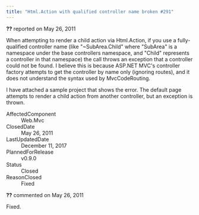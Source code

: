 ```yaml
---
title: "Html.Action with qualified controller name broken #291"
---
```

<div class="issue-report"><div class="issue-header"><b>??</b> reported on <time datetime="2011-05-26T09:59:18.03-07:00" title="2011-05-26T09:59:18.03-07:00">May 26, 2011</time></div><div class="issue-message" markdown="1">

When attempting to render a child action via Html.Action, if you use a fully-qualified controller name (like "~SubArea.Child" where "SubArea" is a namespace under the base controllers namespace, and "Child" represents a controller in that namespace) the call throws an exception that a controller could not be found.  I believe this is because ASP.NET MVC's controller factory attempts to get the controller by name only (ignoring routes), and it does not understand the syntax used by MvcCodeRouting.

I have attached a sample project that shows the error.  The default page attempts to render a child action from another controller, but an exception is thrown.

</div><div class="issue-footer"><dl><dt>AffectedComponent</dt><dd>Web.Mvc</dd><dt>ClosedDate</dt><dd><time datetime="2011-05-26T23:34:28.37-07:00" title="2011-05-26T23:34:28.37-07:00">May 26, 2011</time></dd><dt>LastUpdatedDate</dt><dd><time datetime="2017-12-11T02:15:56.247-08:00" title="2017-12-11T02:15:56.247-08:00">December 11, 2017</time></dd><dt>PlannedForRelease</dt><dd>v0.9.0</dd><dt>Status</dt><dd>Closed</dd><dt>ReasonClosed</dt><dd>Fixed</dd></dl></div></div><div id="comment-77660" class="issue-comment"><div class="issue-header"><b>??</b> commented on <time datetime="2011-05-26T23:33:54.233-07:00" title="2011-05-26T23:33:54.233-07:00">May 26, 2011</time></div><div class="issue-message" markdown="1">

Fixed.

</div></div>